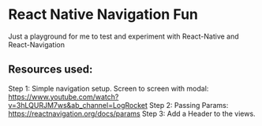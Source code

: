 # React Native Navigation Fun

Just a playground for me to test and experiment with React-Native and React-Navigation

## Resources used:

Step 1: Simple navigation setup. Screen to screen with modal: https://www.youtube.com/watch?v=3hLQURJM7ws&ab_channel=LogRocket
Step 2: Passing Params: https://reactnavigation.org/docs/params
Step 3: Add a Header to the views. 